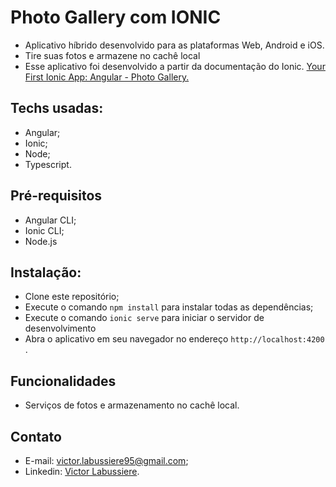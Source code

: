 # Photo Gallery com IONIC

- Aplicativo híbrido desenvolvido para as plataformas Web, Android e iOS.
- Tire suas fotos e armazene no cachê local
- Esse aplicativo foi desenvolvido a partir da documentação do Ionic. [Your First Ionic App: Angular - Photo Gallery.](https://ionicframework.com/docs/angular/your-first-app)

## Techs usadas:
- Angular;
- Ionic;
- Node;
- Typescript.

## Pré-requisitos
- Angular CLI;
- Ionic CLI;
- Node.js

## Instalação:
- Clone este repositório;
- Execute o comando `npm install` para instalar todas as dependências;
- Execute o comando `ionic serve` para iniciar o servidor de desenvolvimento
- Abra o aplicativo em seu navegador no endereço `http://localhost:4200` .

## Funcionalidades
- Serviços de fotos e armazenamento no cachê local.

## Contato
- E-mail: [victor.labussiere95@gmail.com](mailto:victor.labussiere95@gmail.com);
- Linkedin: [Victor Labussiere](https://linkedin.com/in/victorlabussiere).